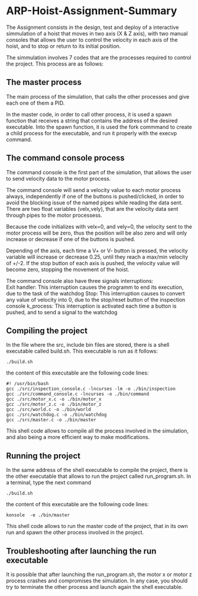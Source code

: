# ARP-Hoist-Assignment-Summary

The Assignment consists in the design, test and deploy of a interactive simmulation of a hoist that moves in two axis (X & Z axis), with two manual consoles that allows the user to control the velocity in each axis of the hoist, and to stop or return to its initial position.

The simmulation involves 7 codes that are the processes required to control the project. This process are as follows:


## The master process
The main process of the simulation, that calls the other processes and give each one of them a PID.

In the master code, in order to call other process, it is used a spawn function that receives a string that contains the address of the desired executable. Into the spawn function, it is used the fork commmand to create a child process for the executable, and run it properly with the execvp command.

## The command console process
The command console is the first part of the simulation, that allows the user to send velocity data to the motor process.

The command console will send a velocity value to each motor process always, independently if one of the buttons is pushed/clicked, in order to avoid the blocking issue of the named pipes while reading the data sent. There are two float variables (velx,vely), that are the velocity data sent through pipes to the motor processess.

Because the code initializes with velx=0, and vely=0, the velocity sent to the motor process will be zero, thus the position will be also zero and will only increase or decrease if one of the buttons is pushed. 

Depending of the axis, each time a V+ or V- button is pressed, the velocity variable will increase or decrease 0.25, until they reach a max/min velocity of +/-2. If the stop button of each axis is pushed, the velocity value will become zero, stopping the movement of the hoist.

The command console also have three signals interruptions:                                                   
Exit handler: This interruption causes the programm to end its execution, due to the task of the watchdog                                                               Stop: This interruption causes to convert any value of velocity into 0, due to the stop/reset button of the inspection console                                k_process: This interruption is activated each time a button is pushed, and to send a signal to the watchdog

## Compiling the project

In the file where the src, include bin files are stored, there is a shell executable called build.sh. This executable is run as it follows:

```console
./build.sh
```
the content of this executable are the following code lines:
```console
#! /usr/bin/bash
gcc ./src/inspection_console.c -lncurses -lm -o ./bin/inspection
gcc ./src/command_console.c -lncurses -o ./bin/command
gcc ./src/motor_x.c -o ./bin/motor_x
gcc ./src/motor_z.c -o ./bin/motor_z
gcc ./src/world.c -o ./bin/world
gcc ./src/watchdog.c -o ./bin/watchdog
gcc ./src/master.c -o ./bin/master
```
This shell code allows to compile all the process involved in the simulation, and also being a more efficient way to make modifications.

## Running the project

In the same address of the shell executable to compile the project, there is the other executable that allows to run the project called run_program.sh. In a terminal, type the next command

```console
./build.sh
```
the content of this executable are the following code lines:

```console
konsole  -e ./bin/master
```
This shell code allows to run the master code of the project, that in its own run and spawn the other process involved in the project.

## Troubleshooting after launching the run executable

It is possible that after launching the run_program.sh, the motor x or motor z process crashes and compromises the simulation. In any case, you should try to terminate the other process and launch again the shell executable.
